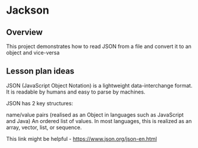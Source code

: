 # Jackson

## Overview
This project demonstrates how to read JSON from a file and convert it to an object and vice-versa

## Lesson plan ideas
JSON (JavaScript Object Notation) is a lightweight data-interchange format. It is readable by humans and easy to parse by machines.

JSON has 2 key structures:

name/value pairs (realised as an Object in languages such as JavaScript and Java)
An ordered list of values. In most languages, this is realized as an array, vector, list, or sequence.

This link might be helpful - https://www.json.org/json-en.html


